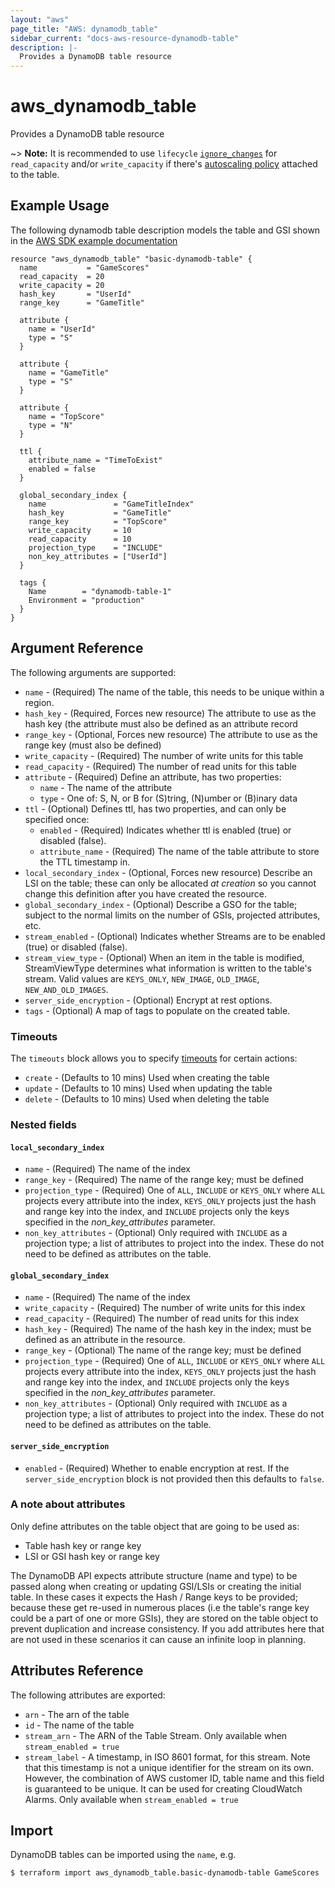 ```yaml
---
layout: "aws"
page_title: "AWS: dynamodb_table"
sidebar_current: "docs-aws-resource-dynamodb-table"
description: |-
  Provides a DynamoDB table resource
---
```


# aws_dynamodb_table

Provides a DynamoDB table resource

~> **Note:** It is recommended to use `lifecycle` [`ignore_changes`](/docs/configuration/resources.html#ignore_changes) for `read_capacity` and/or `write_capacity` if there's [autoscaling policy](/docs/providers/aws/r/appautoscaling_policy.html) attached to the table.

## Example Usage

The following dynamodb table description models the table and GSI shown
in the [AWS SDK example documentation](https://docs.aws.amazon.com/amazondynamodb/latest/developerguide/GSI.html)

```hcl
resource "aws_dynamodb_table" "basic-dynamodb-table" {
  name           = "GameScores"
  read_capacity  = 20
  write_capacity = 20
  hash_key       = "UserId"
  range_key      = "GameTitle"

  attribute {
    name = "UserId"
    type = "S"
  }

  attribute {
    name = "GameTitle"
    type = "S"
  }

  attribute {
    name = "TopScore"
    type = "N"
  }

  ttl {
    attribute_name = "TimeToExist"
    enabled = false
  }

  global_secondary_index {
    name               = "GameTitleIndex"
    hash_key           = "GameTitle"
    range_key          = "TopScore"
    write_capacity     = 10
    read_capacity      = 10
    projection_type    = "INCLUDE"
    non_key_attributes = ["UserId"]
  }

  tags {
    Name        = "dynamodb-table-1"
    Environment = "production"
  }
}
```

## Argument Reference

The following arguments are supported:

* `name` - (Required) The name of the table, this needs to be unique
  within a region.
* `hash_key` - (Required, Forces new resource) The attribute to use as the hash key (the
  attribute must also be defined as an attribute record
* `range_key` - (Optional, Forces new resource) The attribute to use as the range key (must
  also be defined)
* `write_capacity` - (Required) The number of write units for this table
* `read_capacity` - (Required) The number of read units for this table
* `attribute` - (Required) Define an attribute, has two properties:
  * `name` - The name of the attribute
  * `type` - One of: S, N, or B for (S)tring, (N)umber or (B)inary data
* `ttl` - (Optional) Defines ttl, has two properties, and can only be specified once:
  * `enabled` - (Required) Indicates whether ttl is enabled (true) or disabled (false).
  * `attribute_name` - (Required) The name of the table attribute to store the TTL timestamp in.
* `local_secondary_index` - (Optional, Forces new resource) Describe an LSI on the table;
  these can only be allocated *at creation* so you cannot change this
definition after you have created the resource.
* `global_secondary_index` - (Optional) Describe a GSO for the table;
  subject to the normal limits on the number of GSIs, projected
attributes, etc.
* `stream_enabled` - (Optional) Indicates whether Streams are to be enabled (true) or disabled (false).
* `stream_view_type` - (Optional) When an item in the table is modified, StreamViewType determines what information is written to the table's stream. Valid values are `KEYS_ONLY`, `NEW_IMAGE`, `OLD_IMAGE`, `NEW_AND_OLD_IMAGES`.
* `server_side_encryption` - (Optional) Encrypt at rest options.
* `tags` - (Optional) A map of tags to populate on the created table.

### Timeouts

The `timeouts` block allows you to specify [timeouts](https://www.terraform.io/docs/configuration/resources.html#timeouts) for certain actions:

* `create` - (Defaults to 10 mins) Used when creating the table
* `update` - (Defaults to 10 mins) Used when updating the table
* `delete` - (Defaults to 10 mins) Used when deleting the table

### Nested fields

#### `local_secondary_index`

* `name` - (Required) The name of the index
* `range_key` - (Required) The name of the range key; must be defined
* `projection_type` - (Required) One of `ALL`, `INCLUDE` or `KEYS_ONLY`
   where `ALL` projects every attribute into the index, `KEYS_ONLY`
    projects just the hash and range key into the index, and `INCLUDE`
    projects only the keys specified in the _non_key_attributes_
    parameter.
* `non_key_attributes` - (Optional) Only required with `INCLUDE` as a
  projection type; a list of attributes to project into the index. These
  do not need to be defined as attributes on the table.

#### `global_secondary_index`

* `name` - (Required) The name of the index
* `write_capacity` - (Required) The number of write units for this index
* `read_capacity` - (Required) The number of read units for this index
* `hash_key` - (Required) The name of the hash key in the index; must be
  defined as an attribute in the resource.
* `range_key` - (Optional) The name of the range key; must be defined
* `projection_type` - (Required) One of `ALL`, `INCLUDE` or `KEYS_ONLY`
   where `ALL` projects every attribute into the index, `KEYS_ONLY`
    projects just the hash and range key into the index, and `INCLUDE`
    projects only the keys specified in the _non_key_attributes_
    parameter.
* `non_key_attributes` - (Optional) Only required with `INCLUDE` as a
  projection type; a list of attributes to project into the index. These
  do not need to be defined as attributes on the table.

#### `server_side_encryption`

* `enabled` - (Required) Whether to enable encryption at rest. If the `server_side_encryption` block is not provided then this defaults to `false`.

### A note about attributes

Only define attributes on the table object that are going to be used as:

* Table hash key or range key
* LSI or GSI hash key or range key

The DynamoDB API expects attribute structure (name and type) to be
passed along when creating or updating GSI/LSIs or creating the initial
table. In these cases it expects the Hash / Range keys to be provided;
because these get re-used in numerous places (i.e the table's range key
could be a part of one or more GSIs), they are stored on the table
object to prevent duplication and increase consistency. If you add
attributes here that are not used in these scenarios it can cause an
infinite loop in planning.


## Attributes Reference

The following attributes are exported:

* `arn` - The arn of the table
* `id` - The name of the table
* `stream_arn` - The ARN of the Table Stream. Only available when `stream_enabled = true`
* `stream_label` - A timestamp, in ISO 8601 format, for this stream. Note that this timestamp is not
  a unique identifier for the stream on its own. However, the combination of AWS customer ID,
  table name and this field is guaranteed to be unique.
  It can be used for creating CloudWatch Alarms. Only available when `stream_enabled = true`

## Import

DynamoDB tables can be imported using the `name`, e.g.

```
$ terraform import aws_dynamodb_table.basic-dynamodb-table GameScores
```
